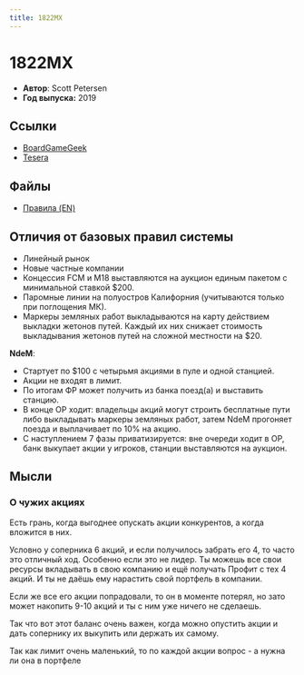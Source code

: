 ```yaml
---
title: 1822MX
---
```


# 1822MX

* **Автор**: Scott Petersen
* **Год выпуска:** 2019

## Ссылки

- [BoardGameGeek](https://boardgamegeek.com/boardgame/277538/1822mx)
- [Tesera](https://tesera.ru/game/1822MX/)

## Файлы

- [Правила (EN)](https://boardgamegeek.com/filepage/206630/1822mx-rules)

## Отличия от базовых правил системы

- Линейный рынок
- Новые частные компании
- Концессия FCM и M18 выставляются на аукцион единым пакетом с минимальной ставкой $200.
- Паромные линии на полуостров Калифорния (учитываются только при поглощения МК).
- Маркеры земляных работ выкладываются на карту действием выкладки жетонов путей. Каждый их них снижает стоимость выкладывания жетонов путей на сложной местности на $20.

**NdeM**:
- Стартует по $100 с четырьмя акциями в пуле и одной станцией.
- Акции не входят в лимит.
- По итогам ФР может получить из банка поезд(а) и выставить станцию.
- В конце ОР ходит: владельцы акций могут строить бесплатные пути либо выкладывать маркеры земляных работ, затем NdeM прогоняет поезда и выплачивает по 10% на акцию.
- С наступлением 7 фазы приватизируется: вне очереди ходит в ОР, банк выкупает акции у игроков, станции выставляются на аукцион.

## Мысли

### О чужих акциях

Есть грань, когда выгоднее опускать акции конкурентов, а когда вложится в них.

Условно у соперника 6 акций, и если получилось забрать его 4, то часто это отличный ход. Особенно
если это не лидер. Ты можешь все свои ресурсы вкладывать в свою компанию и ещё получать Профит с тех
4 акций. И ты не даёшь ему нарастить свой портфель в компании.

Если же все его акции попрадовали, то он в моменте потерял, но зато может накопить 9-10 акций и ты с
ним уже ничего не сделаешь.

Так что вот этот баланс очень важен, когда можно опустить акции и дать сопернику их выкупить или
держать их самому.

Так как лимит очень маленький, то по каждой акции вопрос - а нужна ли она в портфеле
